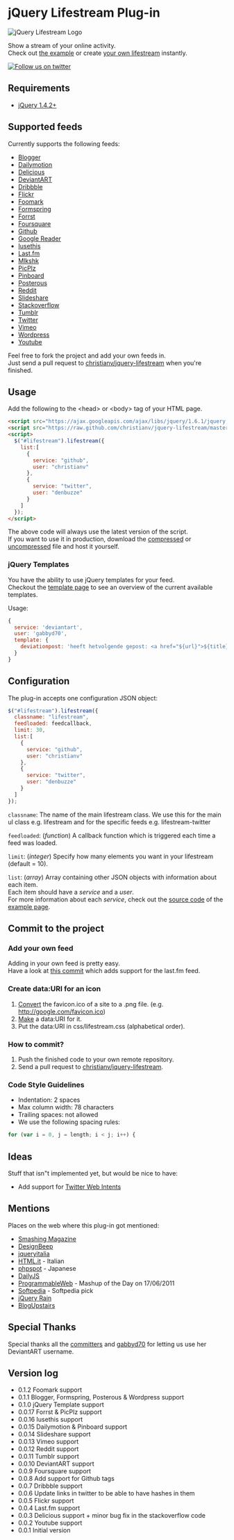 # jQuery Lifestream Plug-in

![jQuery Lifestream Logo](http://christianv.github.com/jquery-lifestream/design/logo_v1_64.png)

Show a stream of your online activity.  
Check out [the example][example] or create [your own lifestream][melifestream] instantly.

[![Follow us on twitter](http://f.cl.ly/items/2z1p0w320g1q0T061m1u/twitter_follow.png)](http://twitter.com/jq_lifestream)

## Requirements
* [jQuery 1.4.2+](http://www.jquery.com)

## Supported feeds

Currently supports the following feeds:

* [Blogger](http://blogger.com)
* [Dailymotion](http://dailymotion.com)
* [Delicious](http://delicious.com)
* [DeviantART](http://deviantart.com)
* [Dribbble](http://dribbble.com)
* [Flickr](http://flickr.com)
* [Foomark](http://foomark.com)
* [Formspring](http://formspring.com)
* [Forrst](http://forrst.com)
* [Foursquare](http://foursquare.com)
* [Github](http://github.com)
* [Google Reader](http://google.com/reader)
* [Iusethis](http://osx.iusethis.com/)
* [Last.fm](http://last.fm)
* [Mlkshk](http://mlkshk.com)
* [PicPlz](http://picplz.com)
* [Pinboard](http://pinboard.com)
* [Posterous](http://posterous.com)
* [Reddit](http://reddit.com)
* [Slideshare](http://slideshare.com)
* [Stackoverflow](http://stackoverflow.com)
* [Tumblr](http://tumblr.com)
* [Twitter](http://twitter.com)
* [Vimeo](http://vimeo.com)
* [Wordpress](http://wordpress.com)
* [Youtube](http://youtube.com)

Feel free to fork the project and add your own feeds in.  
Just send a pull request to [christianv/jquery-lifestream][jquery-lifestream] when you're finished.

## Usage

Add the following to the &lt;head&gt; or &lt;body&gt; tag of your HTML page.

``` html
<script src="https://ajax.googleapis.com/ajax/libs/jquery/1.6.1/jquery.min.js"></script>
<script src="https://raw.github.com/christianv/jquery-lifestream/master/jquery.lifestream-compiled.js"></script>
<script>
  $("#lifestream").lifestream({
    list:[
      {
        service: "github",
        user: "christianv"
      },
      {
        service: "twitter",
        user: "denbuzze"
      }
    ]
  });
</script>
```
The above code will always use the latest version of the script.  
If you want to use it in production, download the [compressed](https://github.com/christianv/jquery-lifestream/raw/master/jquery.lifestream-compiled.js)
or [uncompressed](https://github.com/christianv/jquery-lifestream/raw/master/jquery.lifestream.js) file and host it yourself.

### jQuery Templates

You have the ability to use jQuery templates for your feed.  
Checkout the [template page](http://christianv.github.com/jquery-lifestream/template.html) to see an overview of the current available templates.

Usage:

``` javascript
{
  service: 'deviantart',
  user: 'gabbyd70',
  template: {
    deviationpost: 'heeft hetvolgende gepost: <a href="${url}">${title}</a>'
  }
}
```

## Configuration

The plug-in accepts one configuration JSON object:

``` javascript
$("#lifestream").lifestream({
  classname: "lifestream",
  feedloaded: feedcallback,
  limit: 30,
  list:[
    {
      service: "github",
      user: "christianv"
    },
    {
      service: "twitter",
      user: "denbuzze"
    }
  ]
});
```

`classname`: The name of the main lifestream class. We use this for the main ul class e.g. lifestream and for the specific feeds e.g. lifestream-twitter

`feedloaded`: (_function_) A callback function which is triggered each time a feed was loaded.

`limit`: (_integer_) Specify how many elements you want in your lifestream (default = 10).

`list`: (_array_) Array containing other JSON objects with information about each item.  
Each item should have a _service_ and a _user_.  
For more information about each _service_, check out the [source code][examplesource] of the [example page][example].

## Commit to the project

### Add your own feed

Adding in your own feed is pretty easy.  
Have a look at [this commit](https://github.com/christianv/jquery-lifestream/commit/529a06db159b4123ee3b2cc604f3a3ed698c6e9a) which adds support for the last.fm feed.

### Create data:URI for an icon

1. [Convert](http://converticon.com/) the favicon.ico of a site to a .png file. (e.g. http://google.com/favicon.ico)
2. [Make](http://www.dopiaza.org/tools/datauri/) a data:URI for it.
3. Put the data:URI in css/lifestream.css (alphabetical order).

### How to commit?

1. Push the finished code to your own remote repository.
2. Send a pull request to [christianv/jquery-lifestream][jquery-lifestream].

### Code Style Guidelines

* Indentation: 2 spaces
* Max column width: 78 characters
* Trailing spaces: not allowed
* We use the following spacing rules:
``` javascript
for (var i = 0, j = length; i < j; i++) {
```

## Ideas
Stuff that isn"t implemented yet, but would be nice to have:

* Add support for [Twitter Web Intents](http://dev.twitter.com/pages/intents)

## Mentions

Places on the web where this plug-in got mentioned:

* [Smashing Magazine](http://twitter.com/smashingmag/status/77993263981797376)
* [DesignBeep](http://designbeep.com/2011/06/02/17-fresh-and-functional-jquery-plugins-you-will-love/)
* [jqueryitalia](http://twitter.com/jqueryitalia/status/77999618046169088)
* [HTML.it](http://javascript.html.it/script/vedi/6468/le-nostre-attivita-su-internet-con-il-plugin-jquery-lifestream/) - Italian
* [phpspot](http://phpspot.org/blog/archives/2011/06/jquerylifestrea.html) - Japanese
* [DailyJS](http://dailyjs.com/2011/06/21/jquery-roundup/)
* [ProgrammableWeb](http://www.programmableweb.com/mashup/jquery-lifestream) - Mashup of the Day on 17/06/2011
* [Softpedia](http://webscripts.softpedia.com/script/Modules/jQuery-Plugins/jQuery-Lifestream-68762.html) - Softpedia pick
* [jQuery Rain](http://www.jqueryrain.com/2011/06/jquery-lifestream/)
* [BlogUpstairs](http://blogupstairs.com/framework/javascript-framework/jquery/jquery-lifestream-show-a-stream-of-your-online-activity-with-jquery/)

## Special Thanks

Special thanks all the [committers](https://raw.github.com/christianv/jquery-lifestream/master/COMMITTERS) and [gabbyd70](http://gabbyd70.deviantart.com/) for letting us use her DeviantART username.

## Version log

* 0.1.2 Foomark support
* 0.1.1 Blogger, Formspring, Posterous & Wordpress support
* 0.1.0 jQuery Template support
* 0.0.17 Forrst & PicPlz support
* 0.0.16 Iusethis support
* 0.0.15 Dailymotion & Pinboard support
* 0.0.14 Slideshare support
* 0.0.13 Vimeo support
* 0.0.12 Reddit support
* 0.0.11 Tumblr support
* 0.0.10 DeviantART support
* 0.0.9 Foursquare support
* 0.0.8 Add support for Github tags
* 0.0.7 Dribbble support
* 0.0.6 Update links in twitter to be able to have hashes in them
* 0.0.5 Flickr support
* 0.0.4 Last.fm support
* 0.0.3 Delicious support + minor bug fix in the stackoverflow code
* 0.0.2 Youtube support
* 0.0.1 Initial version


[jquery-lifestream]: https://github.com/christianv/jquery-lifestream
[melifestream]: http://christianv.github.com/jquery-lifestream/me/
[example]: http://christianv.github.com/jquery-lifestream/example.html 
"Example page"
[examplesource]: https://github.com/christianv/jquery-lifestream/blob/master/example.html#files "Source code of the example page"
